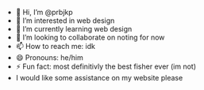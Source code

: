 - 👋 Hi, I’m @prbjkp
- 👀 I’m interested in web design
- 🌱 I’m currently learning web design
- 💞️ I’m looking to collaborate on noting for now
- 📫 How to reach me: idk
- 😄 Pronouns: he/him
- ⚡ Fun fact: most definitivly the best fisher ever (im not)
- I would like some assistance on my website please

<!---
prbjkp/prbjkp is a ✨ special ✨ repository because its `README.md` (this file) appears on your GitHub profile.
You can click the Preview link to take a look at your changes.
--->
